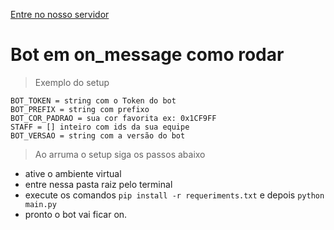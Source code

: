 ﻿

[Entre no nosso servidor](https://discordapp.com/invite/2Q9pnzN)<br>

# Bot em on_message como rodar
> Exemplo do setup
```
BOT_TOKEN = string com o Token do bot 
BOT_PREFIX = string com prefixo
BOT_COR_PADRAO = sua cor favorita ex: 0x1CF9FF
STAFF = [] inteiro com ids da sua equipe
BOT_VERSAO = string com a versão do bot
```
> Ao arruma o setup siga os passos abaixo

* ative o ambiente virtual
* entre nessa pasta raiz pelo terminal
* execute os comandos `pip install -r requeriments.txt` e depois `python main.py`
* pronto o bot vai ficar on.